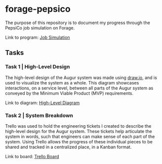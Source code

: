 # forage-pepsico
The purpose of this repository is to document my progress through the PepsiCo job simulation on Forage.

Link to program: [Job Simulation](https://www.theforage.com/simulations/pepsico/advanced-software-engineering-84cr)

## Tasks

### Task 1 | High-Level Design
The high-level design of the Augur system was made using [draw.io](https://app.diagrams.net), and is used to visualize the system as a whole.
This diagram showcases interactions, on a service level, between all parts of the Augur system as conveyed by the Minimum Viable Product (MVP) requirements.

Link to diagram: [High-Level Diagram](PepsiCo_HLD.png)

### Task 2 | System Breakdown
Trello was used to hold the engineering tickets I created to describe the high-level design for the Augur system.
These tickets help articulate the system in words, such that engineers can make sense of each part of the system.
Using Trello allows the progress of these individual pieces to be shared and tracked in a centralized place, in a Kanban format.

Link to board: [Trello Board](https://trello.com/b/TM9ORsL0/pepsico-augur)

